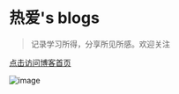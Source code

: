 # 热爱's blogs

> 记录学习所得，分享所见所感。欢迎关注

[点击访问博客首页](http://www.liuqh.cn)



![image](https://user-images.githubusercontent.com/43341115/135398247-de4a8e7d-b450-4d73-9521-186ed2a9d0c4.png)
